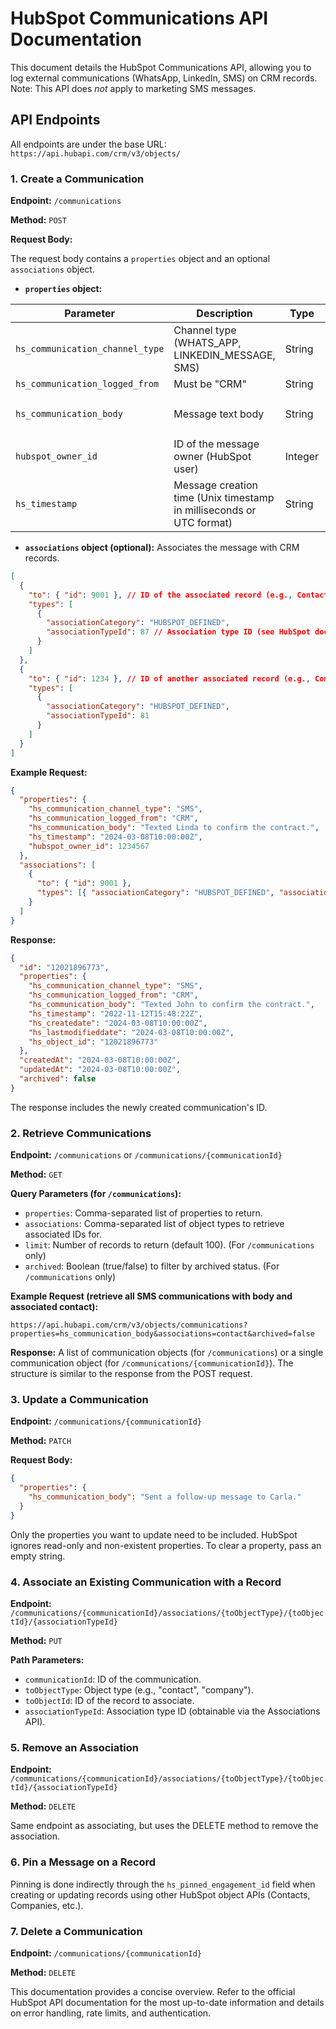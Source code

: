 # HubSpot Communications API Documentation

This document details the HubSpot Communications API, allowing you to log external communications (WhatsApp, LinkedIn, SMS) on CRM records.  Note: This API does *not* apply to marketing SMS messages.

## API Endpoints

All endpoints are under the base URL: `https://api.hubapi.com/crm/v3/objects/`

### 1. Create a Communication

**Endpoint:** `/communications`

**Method:** `POST`

**Request Body:**

The request body contains a `properties` object and an optional `associations` object.

* **`properties` object:**

| Parameter                 | Description                                                                                                  | Type      | Example                                      |
|--------------------------|--------------------------------------------------------------------------------------------------------------|-----------|----------------------------------------------|
| `hs_communication_channel_type` | Channel type (WHATS_APP, LINKEDIN_MESSAGE, SMS)                                                              | String    | `"SMS"`                                        |
| `hs_communication_logged_from` | Must be "CRM"                                                                                                  | String    | `"CRM"`                                        |
| `hs_communication_body`     | Message text body                                                                                             | String    | `"Texted Linda to confirm the contract."`       |
| `hubspot_owner_id`         | ID of the message owner (HubSpot user)                                                                        | Integer   | `1234567`                                     |
| `hs_timestamp`             | Message creation time (Unix timestamp in milliseconds or UTC format)                                           | String    | `"2024-03-08T10:00:00Z"` or `1678326400000` |


* **`associations` object (optional):**  Associates the message with CRM records.

```json
[
  {
    "to": { "id": 9001 }, // ID of the associated record (e.g., Contact ID)
    "types": [
      {
        "associationCategory": "HUBSPOT_DEFINED",
        "associationTypeId": 87 // Association type ID (see HubSpot docs for default IDs)
      }
    ]
  },
  {
    "to": { "id": 1234 }, // ID of another associated record (e.g., Company ID)
    "types": [
      {
        "associationCategory": "HUBSPOT_DEFINED",
        "associationTypeId": 81
      }
    ]
  }
]
```

**Example Request:**

```json
{
  "properties": {
    "hs_communication_channel_type": "SMS",
    "hs_communication_logged_from": "CRM",
    "hs_communication_body": "Texted Linda to confirm the contract.",
    "hs_timestamp": "2024-03-08T10:00:00Z",
    "hubspot_owner_id": 1234567
  },
  "associations": [
    {
      "to": { "id": 9001 },
      "types": [{ "associationCategory": "HUBSPOT_DEFINED", "associationTypeId": 87 }]
    }
  ]
}
```

**Response:**

```json
{
  "id": "12021896773",
  "properties": {
    "hs_communication_channel_type": "SMS",
    "hs_communication_logged_from": "CRM",
    "hs_communication_body": "Texted John to confirm the contract.",
    "hs_timestamp": "2022-11-12T15:48:22Z",
    "hs_createdate": "2024-03-08T10:00:00Z",
    "hs_lastmodifieddate": "2024-03-08T10:00:00Z",
    "hs_object_id": "12021896773"
  },
  "createdAt": "2024-03-08T10:00:00Z",
  "updatedAt": "2024-03-08T10:00:00Z",
  "archived": false
}
```

The response includes the newly created communication's ID.


### 2. Retrieve Communications

**Endpoint:** `/communications` or `/communications/{communicationId}`

**Method:** `GET`

**Query Parameters (for `/communications`):**

* `properties`: Comma-separated list of properties to return.
* `associations`: Comma-separated list of object types to retrieve associated IDs for.
* `limit`: Number of records to return (default 100).  (For `/communications` only)
* `archived`: Boolean (true/false) to filter by archived status. (For `/communications` only)


**Example Request (retrieve all SMS communications with body and associated contact):**

`https://api.hubapi.com/crm/v3/objects/communications?properties=hs_communication_body&associations=contact&archived=false`


**Response:**  A list of communication objects (for `/communications`) or a single communication object (for `/communications/{communicationId}`).  The structure is similar to the response from the POST request.


### 3. Update a Communication

**Endpoint:** `/communications/{communicationId}`

**Method:** `PATCH`

**Request Body:**

```json
{
  "properties": {
    "hs_communication_body": "Sent a follow-up message to Carla."
  }
}
```

Only the properties you want to update need to be included.  HubSpot ignores read-only and non-existent properties.  To clear a property, pass an empty string.


### 4. Associate an Existing Communication with a Record

**Endpoint:** `/communications/{communicationId}/associations/{toObjectType}/{toObjectId}/{associationTypeId}`

**Method:** `PUT`

**Path Parameters:**

* `communicationId`: ID of the communication.
* `toObjectType`: Object type (e.g., "contact", "company").
* `toObjectId`: ID of the record to associate.
* `associationTypeId`: Association type ID (obtainable via the Associations API).


### 5. Remove an Association

**Endpoint:** `/communications/{communicationId}/associations/{toObjectType}/{toObjectId}/{associationTypeId}`

**Method:** `DELETE`

Same endpoint as associating, but uses the DELETE method to remove the association.


### 6. Pin a Message on a Record

Pinning is done indirectly through the `hs_pinned_engagement_id` field when creating or updating records using other HubSpot object APIs (Contacts, Companies, etc.).


### 7. Delete a Communication

**Endpoint:** `/communications/{communicationId}`

**Method:** `DELETE`


This documentation provides a concise overview. Refer to the official HubSpot API documentation for the most up-to-date information and details on error handling, rate limits, and authentication.
